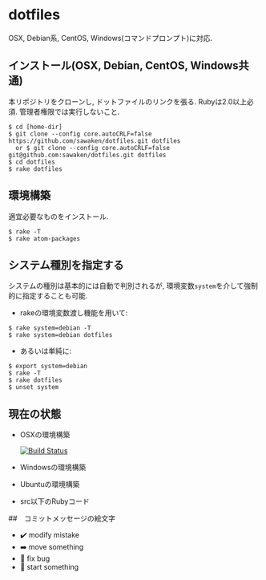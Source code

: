 # dotfiles

OSX, Debian系, CentOS, Windows(コマンドプロンプト)に対応.

## インストール(OSX, Debian, CentOS, Windows共通)
本リポジトリをクローンし, ドットファイルのリンクを張る.
Rubyは2.0以上必須.
管理者権限では実行しないこと.
```
$ cd [home-dir]
$ git clone --config core.autoCRLF=false https://github.com/sawaken/dotfiles.git dotfiles
  or $ git clone --config core.autoCRLF=false git@github.com:sawaken/dotfiles.git dotfiles
$ cd dotfiles
$ rake dotfiles
```

## 環境構築
適宜必要なものをインストール.
```
$ rake -T
$ rake atom-packages
```

## システム種別を指定する
システムの種別は基本的には自動で判別されるが,
環境変数`system`を介して強制的に指定することも可能.

* rakeの環境変数渡し機能を用いて:
```
$ rake system=debian -T
$ rake system=debian dotfiles    
```

* あるいは単純に:
```
$ export system=debian
$ rake -T
$ rake dotfiles
$ unset system
```

## 現在の状態
* OSXの環境構築

    [![Build Status](https://travis-ci.com/sawaken/dotfiles.svg?token=46Mp6xrHukCWQqyh951J&branch=master)](https://travis-ci.com/sawaken/dotfiles)

* Windowsの環境構築

* Ubuntuの環境構築

* src以下のRubyコード


##　コミットメッセージの絵文字

* :heavy_check_mark: modify mistake
* :arrow_right: move something
* :bug: fix bug
* :seedling: start something
